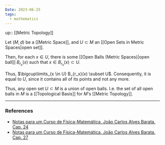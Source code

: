 ```yaml
---
Date: 2023-06-25
tags:
  - mathematics
---
```

up:: [[Metric Topology]]

Let $(M, d)$ be a [[Metric Space]], and $U \subset M$ an [[Open Sets in Metric Spaces|open set]]. 

Then, for each $x \in U$, there is some [[Open Balls (Metric Spaces)|open ball]] $B_{r_x}(x)$ such that $x \in B_{r_x}(x) \subset U$. 

Thus, $\bigcup\limits_{x \in U} B_{r_x}(x) \subset U$. Consequently, it is equal to $U$, since it contains all of its points and not any more.

Thus, any open set $U \subset M$ is a union of open balls. I.e. the set of all open balls in $M$ is a [[Topological Basis]] for $M$'s [[Metric Topology]].

---
### References
- [Notas para um Curso de Física-Matemática, João Carlos Alves Barata. Cap. 24](http://denebola.if.usp.br/~jbarata/Notas_de_aula/arquivos/nc-cap24.pdf) 
- [Notas para um Curso de Física-Matemática, João Carlos Alves Barata. Cap. 27](http://denebola.if.usp.br/~jbarata/Notas_de_aula/arquivos/nc-cap27.pdf)